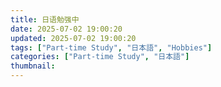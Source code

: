 ```yaml
---
title: 日语勉强中
date: 2025-07-02 19:00:20
updated: 2025-07-02 19:00:20
tags: ["Part-time Study", "日本語", "Hobbies"]
categories: ["Part-time Study", "日本語"]
thumbnail:
---
```

